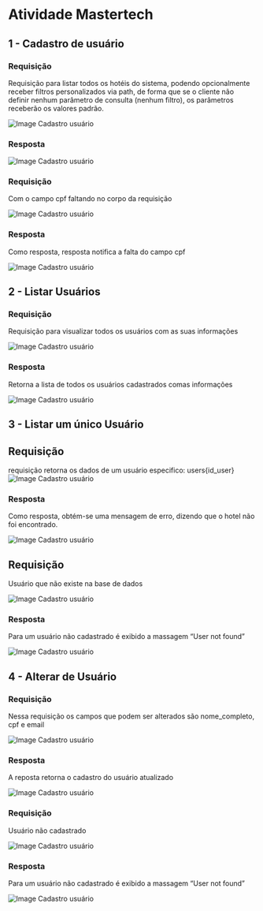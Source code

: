 # Atividade Mastertech


## 1 - Cadastro de usuário
### Requisição
Requisição para listar todos os hotéis do sistema, podendo opcionalmente receber filtros personalizados via path, de forma que se o cliente não definir nenhum parâmetro de consulta (nenhum filtro), os parâmetros receberão os valores padrão. 

![Image Cadastro usuário](/image/cadastro_usuario.png)


### Resposta

![Image Cadastro usuário](/image/resposta_Cadastro.png)


### Requisição
Com o campo cpf faltando no corpo da requisição

![Image Cadastro usuário](/image/cadastro_error.png)


### Resposta
Como resposta, resposta notifica a falta do campo cpf

![Image Cadastro usuário](/image/respota_cadastro_error.png)


## 2 - Listar Usuários
### Requisição
Requisição para visualizar todos os usuários com as suas informações

![Image Cadastro usuário](/image/lista_usuario.png)

### Resposta
Retorna a lista de todos os usuários cadastrados comas informações

![Image Cadastro usuário](/image/resposta_lista_usuario.png)


## 3 - Listar um único Usuário
## Requisição
requisição retorna os dados de um usuário especifico: users{id_user}
![Image Cadastro usuário](/image/lista_usuario_unico.png)

### Resposta
Como resposta, obtém-se uma mensagem de erro, dizendo que o hotel não foi encontrado.

![Image Cadastro usuário](/image/resposta_usuario_unico.png)


## Requisição
Usuário que não existe na base de dados 

![Image Cadastro usuário](/image/lista_usuario_unico_error.png)


### Resposta
Para um usuário não cadastrado é exibido a massagem “User not found”

![Image Cadastro usuário](/image/resposta_alterar_usuario_erro.png)


## 4 - Alterar de Usuário
### Requisição
Nessa requisição os campos que podem ser alterados são nome_completo, cpf e email

![Image Cadastro usuário](/image/alterar_usuario.png)


### Resposta
A reposta retorna o cadastro do usuário atualizado

![Image Cadastro usuário](/image/respota_alterar_usuario.png)

### Requisição
Usuário não cadastrado

![Image Cadastro usuário](/image/alterar_usuario_error.png)

### Resposta
Para um usuário não cadastrado é exibido a massagem “User not found”

![Image Cadastro usuário](/image/resposta_alterar_usuario_erro.png)
















